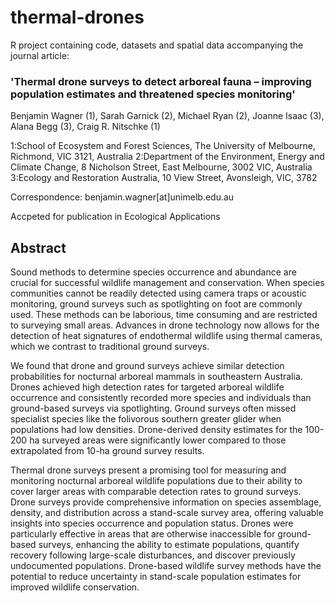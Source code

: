 # thermal-drones

R project containing code, datasets and spatial data accompanying the journal article:

### 'Thermal drone surveys to detect arboreal fauna – improving population estimates and threatened species monitoring'

Benjamin Wagner (1), Sarah Garnick (2), Michael Ryan (2), Joanne Isaac (3), Alana Begg (3), Craig R. Nitschke (1)

1:School of Ecosystem and Forest Sciences, The University of Melbourne, Richmond, VIC 3121, Australia 
2:Department of the Environment, Energy and Climate Change, 8 Nicholson Street, East Melbourne, 3002 VIC, Australia
3:Ecology and Restoration Australia, 10 View Street, Avonsleigh, VIC, 3782

Correspondence: benjamin.wagner[at]unimelb.edu.au

Accpeted for publication in Ecological Applications 

## Abstract

Sound methods to determine species occurrence and abundance are crucial for successful wildlife management and conservation. When species communities cannot be readily detected using camera traps or acoustic monitoring, ground surveys such as spotlighting on foot are commonly used. These methods can be laborious, time consuming and are restricted to surveying small areas. Advances in drone technology now allows for the detection of heat signatures of endothermal wildlife using thermal cameras, which we contrast to traditional ground surveys.  

We found that drone and ground surveys achieve similar detection probabilities for nocturnal arboreal mammals in southeastern Australia. Drones achieved high detection rates for targeted arboreal wildlife occurrence and consistently recorded more species and individuals than ground-based surveys via spotlighting. Ground surveys often missed specialist species like the folivorous southern greater glider when populations had low densities. Drone-derived density estimates for the 100-200 ha surveyed areas were significantly lower compared to those extrapolated from 10-ha ground survey results. 

Thermal drone surveys present a promising tool for measuring and monitoring nocturnal arboreal wildlife populations due to their ability to cover larger areas with comparable detection rates to ground surveys. Drone surveys provide comprehensive information on species assemblage, density, and distribution across a stand-scale survey area, offering valuable insights into species occurrence and population status. Drones were particularly effective in areas that are otherwise inaccessible for ground-based surveys, enhancing the ability to estimate populations, quantify recovery following large-scale disturbances, and discover previously undocumented populations. Drone-based wildlife survey methods have the potential to reduce uncertainty in stand-scale population estimates for improved wildlife conservation.
